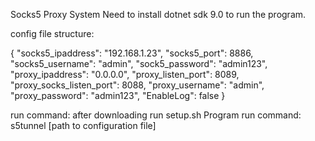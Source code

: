 Socks5 Proxy System Need to install dotnet sdk 9.0 to run the program.

config file structure:

{ "socks5_ipaddress": "192.168.1.23", "socks5_port": 8886, "socks5_username": "admin", "sock5_password": "admin123", "proxy_ipaddress": "0.0.0.0", "proxy_listen_port": 8089, "proxy_socks_listen_port": 8088, "proxy_username": "admin", "proxy_password": "admin123", "EnableLog": false }

run command: after downloading run setup.sh Program run command: s5tunnel [path to configuration file]
